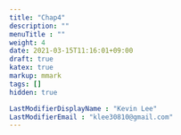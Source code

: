 ```yaml
---
title: "Chap4"
description: ""
menuTitle : ""
weight: 4
date: 2021-03-15T11:16:01+09:00
draft: true
katex: true
markup: mmark
tags: []
hidden: true

LastModifierDisplayName : "Kevin Lee"
LastModifierEmail : "klee30810@gmail.com"
---
```


